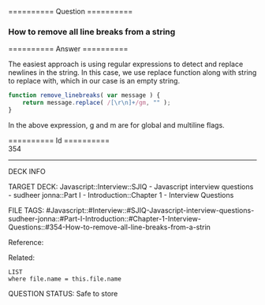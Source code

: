 ========== Question ==========  

### How to remove all line breaks from a string  

========== Answer ==========  

The easiest approach is using regular expressions to detect and replace newlines in the string. In this case, we use replace function along with string to replace with, which in our case is an empty string.

```javascript
function remove_linebreaks( var message ) {
    return message.replace( /[\r\n]+/gm, "" );
}
```

In the above expression, g and m are for global and multiline flags.

========== Id ==========  
354

---

DECK INFO

TARGET DECK: Javascript::Interview::SJIQ - Javascript interview questions - sudheer jonna::Part I - Introduction::Chapter 1 - Interview Questions

FILE TAGS: #Javascript::#Interview::#SJIQ-Javascript-interview-questions-sudheer-jonna::#Part-I-Introduction::#Chapter-1-Interview-Questions::#354-How-to-remove-all-line-breaks-from-a-strin

Reference:

Related:

```dataview
LIST
where file.name = this.file.name
```

QUESTION STATUS: Safe to store
